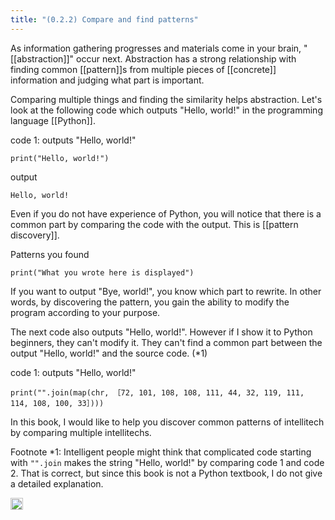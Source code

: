 ```yaml
---
title: "(0.2.2) Compare and find patterns"
---
```


As information gathering progresses and materials come in your brain, "[[abstraction]]" occur next. Abstraction has a strong relationship with finding common [[pattern]]s from multiple pieces of [[concrete]] information and judging what part is important.

Comparing multiple things and finding the similarity helps abstraction. Let's look at the following code which outputs "Hello, world!" in the programming language [[Python]].

code 1: outputs "Hello, world!"

```
print("Hello, world!")
```

output

```
Hello, world!
```


Even if you do not have experience of Python, you will notice that there is a common part by comparing the code with the output. This is [[pattern discovery]].

 Patterns you found

```
print("What you wrote here is displayed")
```


If you want to output "Bye, world!", you know which part to rewrite. In other words, by discovering the pattern, you gain the ability to modify the program according to your purpose.

The next code also outputs "Hello, world!". However if I show it to Python beginners, they can't modify it. They can't find a common part between the output "Hello, world!" and the source code. (*1)

code 1: outputs "Hello, world!"

```
print("".join(map(chr, ［72, 101, 108, 108, 111, 44, 32, 119, 111, 114, 108, 100, 33］)))
```


In this book, I would like to help you discover common patterns of intellitech by comparing multiple intellitechs.

Footnote *1: Intelligent people might think that complicated code starting with `"".join` makes the string "Hello, world!" by comparing code 1 and code 2. That is correct, but since this book is not a Python textbook, I do not give a detailed explanation.

<img src='https://scrapbox.io/api/pages/nishio-en/en/icon' alt='en.icon' height="19.5"/>